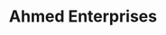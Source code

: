 ---
title: "Ahmed Enterprises"
url: /karachi/ahmed-enterprises-suit-m2-mezzanine-floor-arif-plaza-street-6-garden-west-burns-road/
shop: shop
---